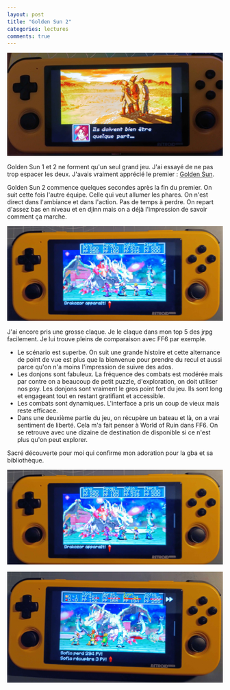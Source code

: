 ```yaml
---
layout: post
title: "Golden Sun 2"
categories: lectures
comments: true
---
```


![GS2](https://github.com/homeostasie/bouquins/raw/master/_pics/jv/golden-sun/GS2-1.jpg)

Golden Sun 1 et 2 ne forment qu'un seul grand jeu. J'ai essayé de ne pas trop espacer les deux. J'avais vraiment apprécié le premier : [Golden Sun](https://homeostasie.github.io/bouquins/Golden-Sun/).

Golden Sun 2 commence quelques secondes après la fin du premier. On suit cette fois l'autre équipe. Celle qui veut allumer les phares. On n'est direct dans l'ambiance et dans l'action. Pas de temps à perdre. On repart d'assez bas en niveau et en djinn mais on a déjà l'impression de savoir comment ça marche. 

![GS2](https://github.com/homeostasie/bouquins/raw/master/_pics/jv/golden-sun/GS2-3.jpg)

J'ai encore pris une grosse claque. Je le claque dans mon top 5 des jrpg facilement. Je lui trouve pleins de comparaison avec FF6 par exemple. 

* Le scénario est superbe. On suit une grande histoire et cette alternance de point de vue est plus que la bienvenue pour prendre du recul et aussi parce qu'on n'a moins l'impression de suivre des ados.
* Les donjons sont fabuleux. La fréquence des combats est modérée mais par contre on a beaucoup de petit puzzle, d'exploration, on doit utiliser nos psy. Les donjons sont vraiment le gros point fort du jeu. Ils sont long et engageant tout en restant gratifiant et accessible. 
* Les combats sont dynamiques. L'interface a pris un coup de vieux mais reste efficace. 
* Dans une deuxième partie du jeu, on récupère un bateau et là, on a vrai sentiment de liberté. Cela m'a fait penser à World of Ruin dans FF6. On se retrouve avec une dizaine de destination de disponible si ce n'est plus qu'on peut explorer. 

Sacré découverte pour moi qui confirme mon adoration pour la gba et sa bibliothèque.

![GS2](https://github.com/homeostasie/bouquins/raw/master/_pics/jv/golden-sun/GS2-3.jpg)

![GS2](https://github.com/homeostasie/bouquins/raw/master/_pics/jv/golden-sun/GS2-4.jpg)

